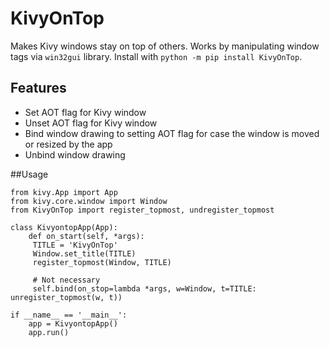 # KivyOnTop

Makes Kivy windows stay on top of others. Works by manipulating window tags via `win32gui` library. Install with `python -m pip install KivyOnTop`.

## Features
 - Set AOT flag for Kivy window
 - Unset AOT flag for Kivy window
 - Bind window drawing to setting AOT flag for case the window is moved or resized by the app
 - Unbind window drawing

##Usage
```
from kivy.App import App
from kivy.core.window import Window
from KivyOnTop import register_topmost, undregister_topmost

class KivyontopApp(App):
    def on_start(self, *args):
     TITLE = 'KivyOnTop'
     Window.set_title(TITLE)
     register_topmost(Window, TITLE)

     # Not necessary
     self.bind(on_stop=lambda *args, w=Window, t=TITLE: unregister_topmost(w, t))
 
if __name__ == '__main__':
    app = KivyontopApp()
    app.run()
```
